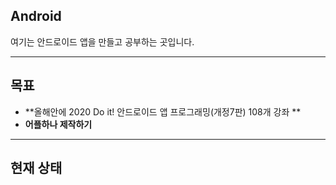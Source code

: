 ## Android
여기는 안드로이드 앱을 만들고 공부하는 곳입니다.

---
## 목표

* **올해안에 2020 Do it! 안드로이드 앱 프로그래밍(개정7판) 108개 강좌 **
* **어플하나 제작하기**

---
## 현재 상태
